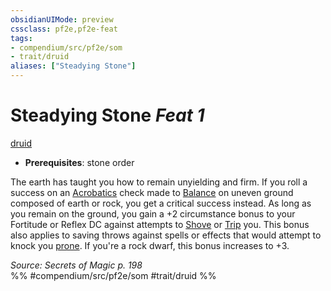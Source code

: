 ```yaml
---
obsidianUIMode: preview
cssclass: pf2e,pf2e-feat
tags:
- compendium/src/pf2e/som
- trait/druid
aliases: ["Steadying Stone"]
---
```

# Steadying Stone  *Feat 1*  
[druid](Reference/Rules/Traits/druid.md "Druid Class Trait")  

- **Prerequisites**: stone order

The earth has taught you how to remain unyielding and firm. If you roll a success on an [Acrobatics](skills.md#Acrobatics) check made to [Balance](balance.md) on uneven ground composed of earth or rock, you get a critical success instead. As long as you remain on the ground, you gain a +2 circumstance bonus to your Fortitude or Reflex DC against attempts to [Shove](Reference/Rules/Actions/shove.md) or [Trip](Reference/Rules/Actions/trip.md) you. This bonus also applies to saving throws against spells or effects that would attempt to knock you [prone](conditions.md#Prone). If you're a rock dwarf, this bonus increases to +3.

*Source: Secrets of Magic p. 198*  
%% #compendium/src/pf2e/som #trait/druid %%